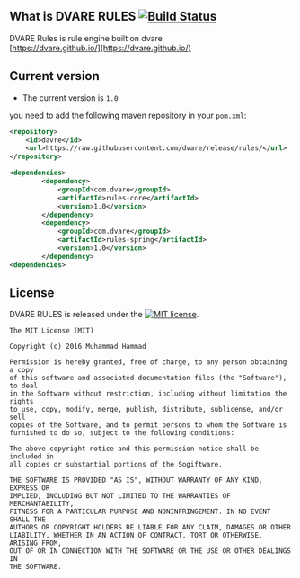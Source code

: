 ## What is DVARE RULES [![Build Status](https://travis-ci.org/dvare/rules.svg?branch=master)](https://travis-ci.org/dvare/rules)
DVARE Rules is rule engine built on dvare  
[https://dvare.github.io/](https://dvare.github.io/)

## Current version

* The current  version is `1.0` 

 you need to add the following maven repository in your `pom.xml`:

```xml
<repository>
    <id>davre</id>
    <url>https://raw.githubusercontent.com/dvare/release/rules/</url>
</repository>

<dependencies>
        <dependency>
            <groupId>com.dvare</groupId>
            <artifactId>rules-core</artifactId>
            <version>1.0</version>
        </dependency>
        <dependency>
            <groupId>com.dvare</groupId>
            <artifactId>rules-spring</artifactId>
            <version>1.0</version>
        </dependency>           
<dependencies>
```

## License
DVARE RULES is released under the [![MIT license](http://img.shields.io/badge/license-MIT-brightgreen.svg?style=flat)](http://opensource.org/licenses/MIT).

```
The MIT License (MIT)

Copyright (c) 2016 Muhammad Hammad

Permission is hereby granted, free of charge, to any person obtaining a copy
of this software and associated documentation files (the "Software"), to deal
in the Software without restriction, including without limitation the rights
to use, copy, modify, merge, publish, distribute, sublicense, and/or sell
copies of the Software, and to permit persons to whom the Software is
furnished to do so, subject to the following conditions:

The above copyright notice and this permission notice shall be included in
all copies or substantial portions of the Sogiftware.

THE SOFTWARE IS PROVIDED "AS IS", WITHOUT WARRANTY OF ANY KIND, EXPRESS OR
IMPLIED, INCLUDING BUT NOT LIMITED TO THE WARRANTIES OF MERCHANTABILITY,
FITNESS FOR A PARTICULAR PURPOSE AND NONINFRINGEMENT. IN NO EVENT SHALL THE
AUTHORS OR COPYRIGHT HOLDERS BE LIABLE FOR ANY CLAIM, DAMAGES OR OTHER
LIABILITY, WHETHER IN AN ACTION OF CONTRACT, TORT OR OTHERWISE, ARISING FROM,
OUT OF OR IN CONNECTION WITH THE SOFTWARE OR THE USE OR OTHER DEALINGS IN
THE SOFTWARE.
```


